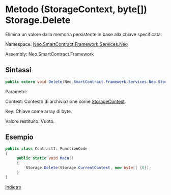 # Metodo (StorageContext, byte[]) Storage.Delete 

Elimina un valore dalla memoria persistente in base alla chiave specificata.

Namespace: [Neo.SmartContract.Framework.Services.Neo](../../neo.md)

Assembly: Neo.SmartContract.Framework

## Sintassi

```c#
public extern void Delete(Neo.SmartContract.Framework.Services.Neo.StorageContext context, byte[] key)
```

Parametri:

Context: Contesto di archiviazione come [StorageContext](../StorageContext.md).

Key: Chiave come array di byte.

Valore restituito: Vuoto.

## Esempio

```c#
public class Contract1: FunctionCode
{
     public static void Main()
     {
         Storage.Delete(Storage.CurrentContext, new byte[] {0});
     }
}
```



[Indietro](../Storage.md)
